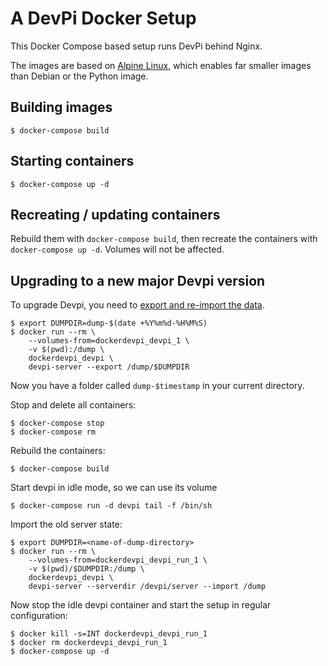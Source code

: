 # A DevPi Docker Setup

This Docker Compose based setup runs DevPi behind Nginx.

The images are based on [Alpine Linux][0], which
enables far smaller images than Debian or the Python image.

## Building images

    $ docker-compose build

## Starting containers

    $ docker-compose up -d

## Recreating / updating containers

Rebuild them with ``docker-compose build``, then recreate the containers with
``docker-compose up -d``. Volumes will not be affected.

## Upgrading to a new major Devpi version

To upgrade Devpi, you need to [export and re-import the data][1].

    $ export DUMPDIR=dump-$(date +%Y%m%d-%H%M%S)
    $ docker run --rm \
        --volumes-from=dockerdevpi_devpi_1 \
        -v $(pwd):/dump \
        dockerdevpi_devpi \
        devpi-server --export /dump/$DUMPDIR

Now you have a folder called `dump-$timestamp` in your current directory.

Stop and delete all containers:

    $ docker-compose stop
    $ docker-compose rm

Rebuild the containers:

    $ docker-compose build

Start devpi in idle mode, so we can use its volume

    $ docker-compose run -d devpi tail -f /bin/sh

Import the old server state:

    $ export DUMPDIR=<name-of-dump-directory>
    $ docker run --rm \
        --volumes-from=dockerdevpi_devpi_run_1 \
        -v $(pwd)/$DUMPDIR:/dump \
        dockerdevpi_devpi \
        devpi-server --serverdir /devpi/server --import /dump

Now stop the idle devpi container and start the setup in regular configuration:

    $ docker kill -s=INT dockerdevpi_devpi_run_1
    $ docker rm dockerdevpi_devpi_run_1
    $ docker-compose up -d

[0]: https://hub.docker.com/_/alpine/
[1]: http://doc.devpi.net/latest/quickstart-server.html#versioning-exporting-and-importing-server-state
